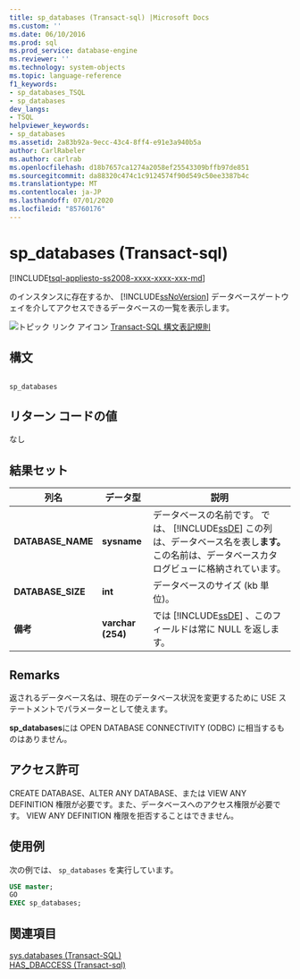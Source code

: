 ```yaml
---
title: sp_databases (Transact-sql) |Microsoft Docs
ms.custom: ''
ms.date: 06/10/2016
ms.prod: sql
ms.prod_service: database-engine
ms.reviewer: ''
ms.technology: system-objects
ms.topic: language-reference
f1_keywords:
- sp_databases_TSQL
- sp_databases
dev_langs:
- TSQL
helpviewer_keywords:
- sp_databases
ms.assetid: 2a83b92a-9ecc-43c4-8ff4-e91e3a940b5a
author: CarlRabeler
ms.author: carlrab
ms.openlocfilehash: d18b7657ca1274a2058ef25543309bffb97de851
ms.sourcegitcommit: da88320c474c1c9124574f90d549c50ee3387b4c
ms.translationtype: MT
ms.contentlocale: ja-JP
ms.lasthandoff: 07/01/2020
ms.locfileid: "85760176"
---
```

# <a name="sp_databases-transact-sql"></a>sp_databases (Transact-sql)
[!INCLUDE[tsql-appliesto-ss2008-xxxx-xxxx-xxx-md](../../includes/applies-to-version/sqlserver.md)]

  のインスタンスに存在するか、 [!INCLUDE[ssNoVersion](../../includes/ssnoversion-md.md)] データベースゲートウェイを介してアクセスできるデータベースの一覧を表示します。  
  
 ![トピック リンク アイコン](../../database-engine/configure-windows/media/topic-link.gif "トピック リンク アイコン") [Transact-SQL 構文表記規則](../../t-sql/language-elements/transact-sql-syntax-conventions-transact-sql.md)  
  
## <a name="syntax"></a>構文  
  
```  
  
sp_databases  
```  
  
## <a name="return-code-values"></a>リターン コードの値  
 なし  
  
## <a name="result-sets"></a>結果セット  
  
|列名|データ型|説明|  
|-----------------|---------------|-----------------|  
|**DATABASE_NAME**|**sysname**|データベースの名前です。 では、 [!INCLUDE[ssDE](../../includes/ssde-md.md)] この列は、データベース名を表し**ます。** この名前は、データベースカタログビューに格納されています。|  
|**DATABASE_SIZE**|**int**|データベースのサイズ (kb 単位)。|  
|**備考**|**varchar (254)**|では [!INCLUDE[ssDE](../../includes/ssde-md.md)] 、このフィールドは常に NULL を返します。|  
  
## <a name="remarks"></a>Remarks  
 返されるデータベース名は、現在のデータベース状況を変更するために USE ステートメントでパラメーターとして使えます。  
  
 **sp_databases**には OPEN DATABASE CONNECTIVITY (ODBC) に相当するものはありません。  
  
## <a name="permissions"></a>アクセス許可  
 CREATE DATABASE、ALTER ANY DATABASE、または VIEW ANY DEFINITION 権限が必要です。また、データベースへのアクセス権限が必要です。 VIEW ANY DEFINITION 権限を拒否することはできません。  
  
## <a name="examples"></a>使用例  
 次の例では、 `sp_databases` を実行しています。  
  
```sql  
USE master;  
GO  
EXEC sp_databases;  
```  
  
## <a name="see-also"></a>関連項目  
 [sys.databases &#40;Transact-SQL&#41;](../../relational-databases/system-catalog-views/sys-databases-transact-sql.md)   
 [HAS_DBACCESS &#40;Transact-sql&#41;](../../t-sql/functions/has-dbaccess-transact-sql.md)  
  
  
